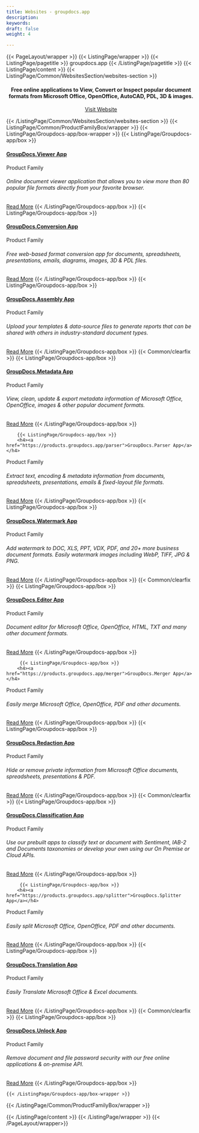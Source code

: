 ```yaml
---
title: Websites - groupdocs.app
description: 
keywords: 
draft: false
weight: 4

---
```


{{< PageLayout/wrapper >}}
{{< ListingPage/wrapper >}}
{{< ListingPage/pagetitle >}} groupdocs.app {{< /ListingPage/pagetitle >}}
{{< ListingPage/content >}} 
{{< ListingPage/Common/WebsitesSection/websites-section >}} 
<h4 style="text-align: center ! important;">Free online applications to View, Convert or Inspect popular document formats from Microsoft Office, OpenOffice, AutoCAD, PDL, 3D &amp; images.</h4>
<p style="text-align: center ! important;"><a href="https://www.groupdocs.app" rel="alternate">Visit Website</a></p>
{{< /ListingPage/Common/WebsitesSection/websites-section >}} 
{{< ListingPage/Common/ProductFamilyBox/wrapper >}}
    {{< ListingPage/Groupdocs-app/box-wrapper >}}
        {{< ListingPage/Groupdocs-app/box >}}
        <h4><a href="https://products.groupdocs.app/viewer">GroupDocs.Viewer App</a></h4>
        <span class="asposefor">Product Family</span>
        <h6>Online document viewer application that allows you to view more than 80 popular file formats directly from your favorite browser.</h6>
        <a class="btn btn-primary" href="https://products.groupdocs.app/viewer">Read More</a>
        {{< /ListingPage/Groupdocs-app/box >}}
        {{< ListingPage/Groupdocs-app/box >}}
   <h4><a href="https://products.groupdocs.app/conversion">GroupDocs.Conversion App</a></h4>
<span class="asposefor">Product Family</span>
<h6>Free web-based format conversion app for documents, spreadsheets, presentations, emails, diagrams, images, 3D &amp; PDL files.</h6>
<a class="btn btn-primary" href="https://products.groupdocs.app/conversion">Read More</a>
        {{< /ListingPage/Groupdocs-app/box >}}
         {{< ListingPage/Groupdocs-app/box >}}
<h4><a href="https://products.groupdocs.app/assembly">GroupDocs.Assembly App</a></h4>
<span class="asposefor">Product Family</span>
<h6>Upload your templates &amp; data-source files to generate reports that can be shared with others in industry-standard document types.</h6>
<a class="btn btn-primary" href="https://products.groupdocs.app/assembly">Read More</a>
        {{< /ListingPage/Groupdocs-app/box >}}
       {{< Common/clearfix >}} 
        {{< ListingPage/Groupdocs-app/box >}}
        <h4><a href="https://products.groupdocs.app/metadata">GroupDocs.Metadata App</a></h4>
<span class="asposefor">Product Family</span>
<h6>View, clean, update &amp; export metadata information of Microsoft Office, OpenOffice, images &amp; other popular document formats.</h6>
<a class="btn btn-primary" href="https://products.groupdocs.app/metadata">Read More</a>
        {{< /ListingPage/Groupdocs-app/box >}}
     
        {{< ListingPage/Groupdocs-app/box >}}
        <h4><a href="https://products.groupdocs.app/parser">GroupDocs.Parser App</a></h4>
<span class="asposefor">Product Family</span>
<h6>Extract text, encoding &amp; metadata information from documents, spreadsheets, presentations, emails &amp; fixed-layout file formats.</h6>
<a class="btn btn-primary" href="https://products.groupdocs.app/parser">Read More</a>
        {{< /ListingPage/Groupdocs-app/box >}}
        {{< ListingPage/Groupdocs-app/box >}}
        <h4><a href="https://products.groupdocs.app/watermark">GroupDocs.Watermark App</a></h4>
<span class="asposefor">Product Family</span>
<h6>Add watermark to DOC, XLS, PPT, VDX, PDF, and 20+ more business document formats. Easily watermark images including WebP, TIFF, JPG &amp; PNG.</h6>
<a class="btn btn-primary" href="https://products.groupdocs.app/watermark">Read More</a>
        {{< /ListingPage/Groupdocs-app/box >}}
        {{< Common/clearfix >}} 
        {{< ListingPage/Groupdocs-app/box >}}
        <h4><a href="https://products.groupdocs.app/editor">GroupDocs.Editor App</a></h4>
<span class="asposefor">Product Family</span>
<h6>Document editor for Microsoft Office, OpenOffice, HTML, TXT and many other document formats.</h6>
<a class="btn btn-primary" href="https://products.groupdocs.app/editor">Read More</a>
        {{< /ListingPage/Groupdocs-app/box >}}
        
         {{< ListingPage/Groupdocs-app/box >}}
        <h4><a href="https://products.groupdocs.app/merger">GroupDocs.Merger App</a></h4>
<span class="asposefor">Product Family</span>
<h6>Easily merge Microsoft Office, OpenOffice, PDF and other documents.</h6>
<a class="btn btn-primary" href="https://products.groupdocs.app/merger">Read More</a>
        {{< /ListingPage/Groupdocs-app/box >}}
         {{< ListingPage/Groupdocs-app/box >}}
        <h4><a href="https://products.groupdocs.app/redaction">GroupDocs.Redaction App</a></h4>
<span class="asposefor">Product Family</span>
<h6>Hide or remove private information from Microsoft Office documents, spreadsheets, presentations &amp; PDF.</h6>
<a class="btn btn-primary" href="https://products.groupdocs.app/redaction">Read More</a>
        {{< /ListingPage/Groupdocs-app/box >}}
        {{< Common/clearfix >}} 
         {{< ListingPage/Groupdocs-app/box >}}
        <h4><a href="https://products.groupdocs.app/classification">GroupDocs.Classification App</a></h4>
<span class="asposefor">Product Family</span>
<h6>Use our prebuilt apps to classify text or document with Sentiment, IAB-2 and Documents taxonomies or develop your own using our On Premise or Cloud APIs.</h6>
<a class="btn btn-primary" href="https://products.groupdocs.app/classification">Read More</a>
        {{< /ListingPage/Groupdocs-app/box >}}
        
         {{< ListingPage/Groupdocs-app/box >}}
        <h4><a href="https://products.groupdocs.app/splitter">GroupDocs.Splitter App</a></h4>
<span class="asposefor">Product Family</span>
<h6>Easily split Microsoft Office, OpenOffice, PDF and other documents.</h6>
<a class="btn btn-primary" href="https://products.groupdocs.app/splitter">Read More</a>
        {{< /ListingPage/Groupdocs-app/box >}}
         {{< ListingPage/Groupdocs-app/box >}}
        <h4><a href="https://products.groupdocs.app/translation">GroupDocs.Translation App</a></h4>
<span class="asposefor">Product Family</span>
<h6>Easily Translate Microsoft Office &amp; Excel documents.</h6>
<a class="btn btn-primary" href="https://products.groupdocs.app/translation">Read More</a>
        {{< /ListingPage/Groupdocs-app/box >}}
        {{< Common/clearfix >}} 
         {{< ListingPage/Groupdocs-app/box >}}
        <h4><a href="https://products.groupdocs.app/unlock">GroupDocs.Unlock App</a></h4>
<span class="asposefor">Product Family</span>
<h6>Remove document and file password security with our free online applications &amp; on-premise API.</h6>
<a class="btn btn-primary" href="https://products.groupdocs.app/unlock">Read More</a>
        {{< /ListingPage/Groupdocs-app/box >}}
        
    {{< /ListingPage/Groupdocs-app/box-wrapper >}}  
{{< /ListingPage/Common/ProductFamilyBox/wrapper >}}

 {{< /ListingPage/content >}} 
{{< /ListingPage/wrapper >}}
{{< /PageLayout/wrapper>}}